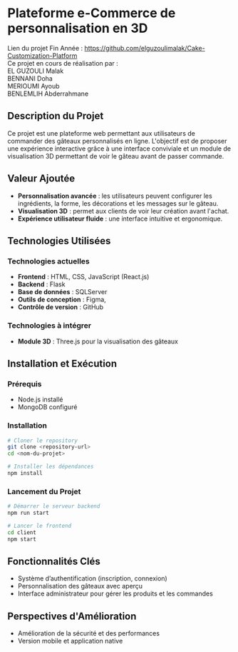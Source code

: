 # Plateforme e-Commerce de personnalisation en 3D
Lien du projet Fin Année : https://github.com/elguzoulimalak/Cake-Customization-Platform<br>
Ce projet en cours de réalisation par  :<br>
EL GUZOULI Malak<br>
BENNANI Doha<br>
MERIOUMI Ayoub <br>
BENLEMLIH Abderrahmane

## Description du Projet
Ce projet est une plateforme web permettant aux utilisateurs de commander des gâteaux personnalisés en ligne. L'objectif est de proposer une expérience interactive grâce à une interface conviviale et un module de visualisation 3D permettant de voir le gâteau avant de passer commande.

## Valeur Ajoutée
- **Personnalisation avancée** : les utilisateurs peuvent configurer les ingrédients, la forme, les décorations et les messages sur le gâteau.
- **Visualisation 3D** : permet aux clients de voir leur création avant l'achat.
- **Expérience utilisateur fluide** : une interface intuitive et ergonomique.

## Technologies Utilisées
### Technologies actuelles
- **Frontend** : HTML, CSS, JavaScript (React.js)
- **Backend** : Flask
- **Base de données** : SQLServer
- **Outils de conception** : Figma, 
- **Contrôle de version** : GitHub

### Technologies à intégrer
- **Module 3D** : Three.js pour la visualisation des gâteaux

## Installation et Exécution
### Prérequis
- Node.js installé
- MongoDB configuré

### Installation
```sh
# Cloner le repository
git clone <repository-url>
cd <nom-du-projet>

# Installer les dépendances
npm install
```

### Lancement du Projet
```sh
# Démarrer le serveur backend
npm run start

# Lancer le frontend
cd client
npm start
```

## Fonctionnalités Clés
- Système d’authentification (inscription, connexion)
- Personnalisation des gâteaux avec aperçu
- Interface administrateur pour gérer les produits et les commandes

## Perspectives d'Amélioration
- Amélioration de la sécurité et des performances
- Version mobile et application native


